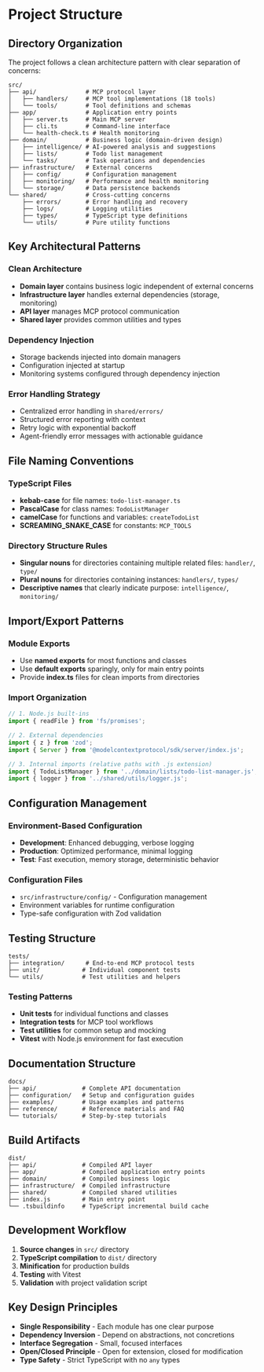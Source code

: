 # Project Structure

## Directory Organization

The project follows a clean architecture pattern with clear separation of concerns:

```
src/
├── api/              # MCP protocol layer
│   ├── handlers/     # MCP tool implementations (18 tools)
│   └── tools/        # Tool definitions and schemas
├── app/              # Application entry points
│   ├── server.ts     # Main MCP server
│   ├── cli.ts        # Command-line interface
│   └── health-check.ts # Health monitoring
├── domain/           # Business logic (domain-driven design)
│   ├── intelligence/ # AI-powered analysis and suggestions
│   ├── lists/        # Todo list management
│   └── tasks/        # Task operations and dependencies
├── infrastructure/   # External concerns
│   ├── config/       # Configuration management
│   ├── monitoring/   # Performance and health monitoring
│   └── storage/      # Data persistence backends
└── shared/           # Cross-cutting concerns
    ├── errors/       # Error handling and recovery
    ├── logs/         # Logging utilities
    ├── types/        # TypeScript type definitions
    └── utils/        # Pure utility functions
```

## Key Architectural Patterns

### Clean Architecture
- **Domain layer** contains business logic independent of external concerns
- **Infrastructure layer** handles external dependencies (storage, monitoring)
- **API layer** manages MCP protocol communication
- **Shared layer** provides common utilities and types

### Dependency Injection
- Storage backends injected into domain managers
- Configuration injected at startup
- Monitoring systems configured through dependency injection

### Error Handling Strategy
- Centralized error handling in `shared/errors/`
- Structured error reporting with context
- Retry logic with exponential backoff
- Agent-friendly error messages with actionable guidance

## File Naming Conventions

### TypeScript Files
- **kebab-case** for file names: `todo-list-manager.ts`
- **PascalCase** for class names: `TodoListManager`
- **camelCase** for functions and variables: `createTodoList`
- **SCREAMING_SNAKE_CASE** for constants: `MCP_TOOLS`

### Directory Structure Rules
- **Singular nouns** for directories containing multiple related files: `handler/`, `type/`
- **Plural nouns** for directories containing instances: `handlers/`, `types/`
- **Descriptive names** that clearly indicate purpose: `intelligence/`, `monitoring/`

## Import/Export Patterns

### Module Exports
- Use **named exports** for most functions and classes
- Use **default exports** sparingly, only for main entry points
- Provide **index.ts** files for clean imports from directories

### Import Organization
```typescript
// 1. Node.js built-ins
import { readFile } from 'fs/promises';

// 2. External dependencies
import { z } from 'zod';
import { Server } from '@modelcontextprotocol/sdk/server/index.js';

// 3. Internal imports (relative paths with .js extension)
import { TodoListManager } from '../domain/lists/todo-list-manager.js';
import { logger } from '../shared/utils/logger.js';
```

## Configuration Management

### Environment-Based Configuration
- **Development**: Enhanced debugging, verbose logging
- **Production**: Optimized performance, minimal logging
- **Test**: Fast execution, memory storage, deterministic behavior

### Configuration Files
- `src/infrastructure/config/` - Configuration management
- Environment variables for runtime configuration
- Type-safe configuration with Zod validation

## Testing Structure

```
tests/
├── integration/      # End-to-end MCP protocol tests
├── unit/            # Individual component tests
└── utils/           # Test utilities and helpers
```

### Testing Patterns
- **Unit tests** for individual functions and classes
- **Integration tests** for MCP tool workflows
- **Test utilities** for common setup and mocking
- **Vitest** with Node.js environment for fast execution

## Documentation Structure

```
docs/
├── api/             # Complete API documentation
├── configuration/   # Setup and configuration guides
├── examples/        # Usage examples and patterns
├── reference/       # Reference materials and FAQ
└── tutorials/       # Step-by-step tutorials
```

## Build Artifacts

```
dist/
├── api/             # Compiled API layer
├── app/             # Compiled application entry points
├── domain/          # Compiled business logic
├── infrastructure/  # Compiled infrastructure
├── shared/          # Compiled shared utilities
├── index.js         # Main entry point
└── .tsbuildinfo     # TypeScript incremental build cache
```

## Development Workflow

1. **Source changes** in `src/` directory
2. **TypeScript compilation** to `dist/` directory
3. **Minification** for production builds
4. **Testing** with Vitest
5. **Validation** with project validation script

## Key Design Principles

- **Single Responsibility** - Each module has one clear purpose
- **Dependency Inversion** - Depend on abstractions, not concretions
- **Interface Segregation** - Small, focused interfaces
- **Open/Closed Principle** - Open for extension, closed for modification
- **Type Safety** - Strict TypeScript with no `any` types